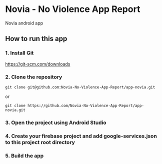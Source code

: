 # Novia - No Violence App Report

Novia android app

## How to run this app

### 1. Install Git

https://git-scm.com/downloads

### 2. Clone the repository

```
git clone git@github.com:Novia-No-Violence-App-Report/app-novia.git
```

or

```
git clone https://github.com/Novia-No-Violence-App-Report/app-novia.git
```

### 3. Open the project using Android Studio

### 4. Create your firebase project and add google-services.json to this project root directory

### 5. Build the app